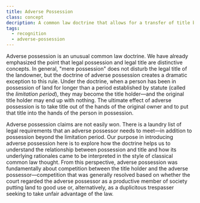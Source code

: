 ```yaml
---
title: Adverse Possession
class: concept
decription: A common law doctrine that allows for a transfer of title by virtue of possession
tags:
  - recognition
  - adverse-possession
---
```


Adverse possession is an unusual common law doctrine. We have already emphasized the point that legal possession and legal title are distinctive concepts. In general, "mere possession" does not disturb the legal title of the landowner, but the doctrine of adverse possession creates a dramatic exception to this rule. Under the doctrine, when a person has been in possession of land for longer than a period established by statute (called the *limitation period*), they may become the title holder—and the original title holder may end up with nothing. The ultimate effect of adverse possession is to take title out of the hands of the original owner and to put that title into the hands of the person in possession.

Adverse possession claims are not easily won. There is a laundry list of legal requirements that an adverse possessor needs to meet—in addition to possession beyond the limitation period. Our purpose in introducing adverse possession here is to explore how the doctrine helps us to understand the relationship between possession and title and how its underlying rationales came to be interpreted in the style of classical common law thought. From this perspective, adverse possession was fundamentally about competition between the title holder and the adverse possessor—competition that was generally resolved based on whether the court regarded the adverse possessor as a productive member of society putting land to good use or, alternatively, as a duplicitous trespasser seeking to take unfair advantage of the law.